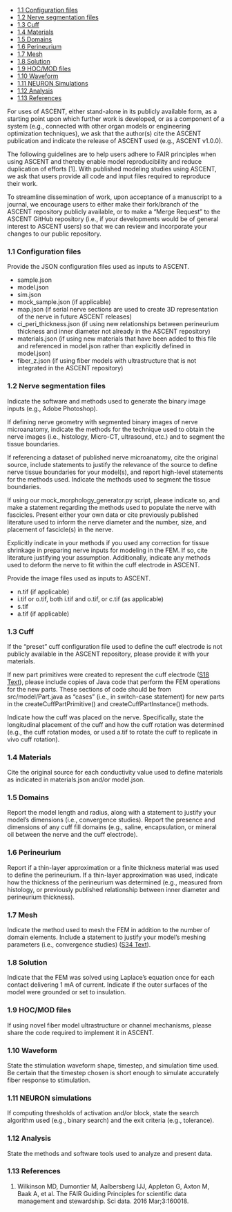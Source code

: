 - [1.1 Configuration files](https://github.com/wmglab-duke/ascent/wiki/S5:-Template-for-methods-reporting#11-configuration-files)
- [1.2 Nerve segmentation files](https://github.com/wmglab-duke/ascent/wiki/S5:-Template-for-methods-reporting#12-nerve-segmentation-files)
- [1.3 Cuff](https://github.com/wmglab-duke/ascent/wiki/S5:-Template-for-methods-reporting#13-cuff)
- [1.4 Materials](https://github.com/wmglab-duke/ascent/wiki/S5:-Template-for-methods-reporting#14-materials)
- [1.5 Domains](https://github.com/wmglab-duke/ascent/wiki/S5:-Template-for-methods-reporting#15-domains)
- [1.6 Perineurium](https://github.com/wmglab-duke/ascent/wiki/S5:-Template-for-methods-reporting#16-perineurium)
- [1.7 Mesh](https://github.com/wmglab-duke/ascent/wiki/S5:-Template-for-methods-reporting#17-mesh)
- [1.8 Solution](https://github.com/wmglab-duke/ascent/wiki/S5:-Template-for-methods-reporting#18-solution)
- [1.9 HOC/MOD files](https://github.com/wmglab-duke/ascent/wiki/S5:-Template-for-methods-reporting#19-hocmod-files)
- [1.10 Waveform](https://github.com/wmglab-duke/ascent/wiki/S5:-Template-for-methods-reporting#110-waveform)
- [1.11 NEURON Simulations](https://github.com/wmglab-duke/ascent/wiki/S5:-Template-for-methods-reporting#111-neuron-simulations)
- [1.12 Analysis](https://github.com/wmglab-duke/ascent/wiki/S5:-Template-for-methods-reporting#112-analysis)
- [1.13 References](https://github.com/wmglab-duke/ascent/wiki/S5:-Template-for-methods-reporting#113-references)

For uses of ASCENT, either stand-alone in its publicly available form, as a starting point upon which further work is developed, or as a component of a system (e.g., connected with other organ models or engineering optimization techniques), we ask that the author(s) cite the ASCENT publication and indicate the release of ASCENT used (e.g., ASCENT v1.0.0).  

The following guidelines are to help users adhere to FAIR principles when using ASCENT and thereby enable model reproducibility and reduce duplication of efforts \[1\]. With published modeling studies using ASCENT, we ask that users provide all code and input files required to reproduce their work.

To streamline dissemination of work, upon acceptance of a manuscript to a journal, we encourage users to either make their fork/branch of the ASCENT repository publicly available, or to make a “Merge Request” to the ASCENT GitHub repository (i.e., if your developments would be of general interest to ASCENT users) so that we can review and incorporate your changes to our public repository.

### 1.1 Configuration files
Provide the JSON configuration files used as inputs to ASCENT.
* sample.json
* model.json
* sim.json
* mock_sample.json (if applicable)
* map.json (if serial nerve sections are used to create 3D representation of the nerve in future ASCENT releases)
* ci_peri_thickness.json (if using new relationships between perineurium thickness and inner diameter not already in the ASCENT repository)
* materials.json (if using new materials that have been added to this file and referenced in model.json rather than explicitly defined in model.json)
* fiber_z.json (if using fiber models with ultrastructure that is not integrated in the ASCENT repository)

### 1.2 Nerve segmentation files
Indicate the software and methods used to generate the binary image inputs (e.g., Adobe Photoshop). 

If defining nerve geometry with segmented binary images of nerve microanatomy, indicate the methods for the technique used to obtain the nerve images (i.e., histology, Micro-CT, ultrasound, etc.) and to segment the tissue boundaries. 

If referencing a dataset of published nerve microanatomy, cite the original source, include statements to justify the relevance of the source to define nerve tissue boundaries for your model(s), and report high-level statements for the methods used. Indicate the methods used to segment the tissue boundaries.

If using our mock_morphology_generator.py script, please indicate so, and make a statement regarding the methods used to populate the nerve with fascicles. Present either your own data or cite previously published literature used to inform the nerve diameter and the number, size, and placement of fascicle(s) in the nerve.

Explicitly indicate in your methods if you used any correction for tissue shrinkage in preparing nerve inputs for modeling in the FEM. If so, cite literature justifying your assumption. Additionally, indicate any methods used to deform the nerve to fit within the cuff electrode in ASCENT.

Provide the image files used as inputs to ASCENT.
* n.tif (if applicable)
* i.tif or o.tif, both i.tif and o.tif, or c.tif (as applicable)
* s.tif
* a.tif (if applicable)

### 1.3 Cuff
If the “preset” cuff configuration file used to define the cuff electrode is not publicly available in the ASCENT repository, please provide it with your materials. 

If new part primitives were created to represent the cuff electrode ([S18 Text](https://github.com/wmglab-duke/ascent/wiki/S18:-Creating-new-part-primitives)), please include copies of Java code that perform the FEM operations for the new parts. These sections of code should be from src/model/Part.java as “cases” (i.e., in switch-case statement) for new parts in the createCuffPartPrimitive() and createCuffPartInstance() methods.

Indicate how the cuff was placed on the nerve. Specifically, state the longitudinal placement of the cuff and how the cuff rotation was determined (e.g., the cuff rotation modes, or used a.tif to rotate the cuff to replicate in vivo cuff rotation).

### 1.4 Materials
Cite the original source for each conductivity value used to define materials as indicated in materials.json and/or model.json.

### 1.5 Domains
Report the model length and radius, along with a statement to justify your model’s dimensions (i.e., convergence studies). Report the presence and dimensions of any cuff fill domains (e.g., saline, encapsulation, or mineral oil between the nerve and the cuff electrode).

### 1.6 Perineurium
Report if a thin-layer approximation or a finite thickness material was used to define the perineurium. If a thin-layer approximation was used, indicate how the thickness of the perineurium was determined (e.g., measured from histology, or previously published relationship between inner diameter and perineurium thickness).

### 1.7 Mesh
Indicate the method used to mesh the FEM in addition to the number of domain elements. Include a statement to justify your model’s meshing parameters (i.e., convergence studies) ([S34 Text](https://github.com/wmglab-duke/ascent/wiki/S34:-Convergence-analysis-example)).

### 1.8 Solution
Indicate that the FEM was solved using Laplace’s equation once for each contact delivering 1 mA of current. Indicate if the outer surfaces of the model were grounded or set to insulation.

### 1.9 HOC/MOD files
If using novel fiber model ultrastructure or channel mechanisms, please share the code required to implement it in ASCENT.

### 1.10 Waveform
State the stimulation waveform shape, timestep, and simulation time used. Be certain that the timestep chosen is short enough to simulate accurately fiber response to stimulation.

### 1.11 NEURON simulations
If computing thresholds of activation and/or block, state the search algorithm used (e.g., binary search) and the exit criteria (e.g., tolerance).

### 1.12 Analysis
State the methods and software tools used to analyze and present data.

### 1.13 References
1. Wilkinson MD, Dumontier M, Aalbersberg IJJ, Appleton G, Axton M, Baak A, et al. The FAIR Guiding Principles for scientific data management and stewardship. Sci data. 2016 Mar;3:160018. 
